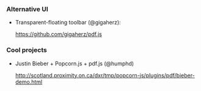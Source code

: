 ### Alternative UI

+ Transparent-floating toolbar (@gigaherz): 

    https://github.com/gigaherz/pdf.js

### Cool projects

+ Justin Bieber + Popcorn.js + pdf.js (@humphd)

    http://scotland.proximity.on.ca/dxr/tmp/popcorn-js/plugins/pdf/bieber-demo.html
